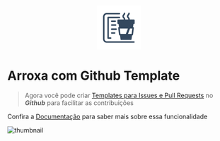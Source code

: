 <p align="center"><img width="100px" src="https://github.com/arroxa/grunt/raw/master/src/img/icon_arroxa.png" alt="logo arroxa"></p>

# Arroxa com Github Template
> Agora você pode criar [Templates para Issues e Pull Requests](https://github.com/blog/2111-issue-and-pull-request-templates) no ***Github*** para facilitar as contribuições

Confira a [Documentação](https://help.github.com/articles/helping-people-contribute-to-your-project/) para saber mais sobre essa funcionalidade

![thumbnail](https://cloud.githubusercontent.com/assets/25792/13120859/733479fe-d564-11e5-8a1f-a03f95072f7a.png)
